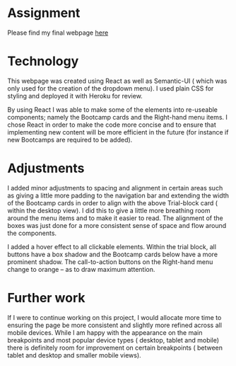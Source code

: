 # Assignment

Please find my final webpage [here](https://hyperiondev-assessment-russell.herokuapp.com/)


# Technology

This webpage was created using React as well as Semantic-UI ( which was only used for the creation of the dropdown menu). I used plain CSS for styling and deployed it with Heroku for review.

By using React I was able to make some of the elements into re-useable components; namely the Bootcamp cards and the Right-hand menu items. I chose React in order to make the code more concise and to ensure that implementing new content will be more efficient in the future (for instance if new Bootcamps are required to be added).

# Adjustments

I added minor adjustments to spacing and alignment in certain areas such as giving a little more padding to the navigation bar and extending the width of the Bootcamp cards in order to align with the above Trial-block card ( within the desktop view). I did this to give a little more breathing room around the menu items and to make it easier to read. The alignment of the boxes was just done for a more consistent sense of space and flow around the components. 

I added a hover effect to all clickable elements. Within the trial block, all buttons have a box shadow and the Bootcamp cards below have a more prominent shadow. The call-to-action buttons on the Right-hand menu change to orange – as to draw 
maximum attention.

# Further work

If I were to continue working on this project, I would allocate more time to ensuring the page be more consistent and slightly more refined across all mobile devices. While I am happy with the appearance on the main breakpoints and most popular device types ( desktop, tablet and mobile) there is definitely room for improvement on certain breakpoints ( between tablet and desktop and smaller mobile views).




